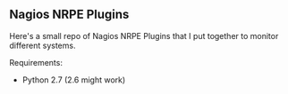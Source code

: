 ## Nagios NRPE Plugins	

Here's a small repo of Nagios NRPE Plugins that I put together to monitor different systems.  

Requirements:

* Python 2.7 (2.6 might work)


